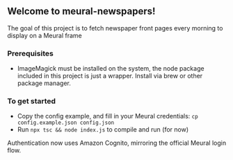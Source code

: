 ## Welcome to meural-newspapers!
The goal of this project is to fetch newspaper front pages every morning to display on a Meural frame

### Prerequisites
* ImageMagick must be installed on the system, the node package included in this project is just a wrapper. Install via brew or other package manager.

### To get started
* Copy the config example, and fill in your Meural credentials: `cp config.example.json config.json`
* Run `npx tsc && node index.js` to compile and run (for now)

Authentication now uses Amazon Cognito, mirroring the official Meural login flow.

